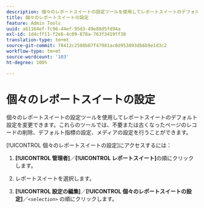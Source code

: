 ```yaml
---
description: 個々のレポートスイートの設定ツールを使用してレポートスイートのデフォルト設定を変更できます。これらのツールでは、不要または古くなったページのレコードの削除、デフォルト指標の設定、メディアの設定を行うことができます。
title: 個々のレポートスイートの設定
feature: Admin Tools
uuid: a61164ef-fc96-44ef-95d3-49e88d5fd94a
exl-id: 1d4cff11-f2e6-4c09-878a-763f3419ff38
translation-type: tm+mt
source-git-commit: 78412c2588b07f47981ac0d953893db6b9e1d3c2
workflow-type: tm+mt
source-wordcount: '103'
ht-degree: 100%

---
```


# 個々のレポートスイートの設定

個々のレポートスイートの設定ツールを使用してレポートスイートのデフォルト設定を変更できます。これらのツールでは、不要または古くなったページのレコードの削除、デフォルト指標の設定、メディアの設定を行うことができます。

[!UICONTROL 個々のレポートスイートの設定]にアクセスするには：

1. **[!UICONTROL 管理者]**／**[!UICONTROL レポートスイート]**&#x200B;の順にクリックします。

1. レポートスイートを選択します。
1. **[!UICONTROL 設定の編集]**／**[!UICONTROL 個々のレポートスイートの設定]**／*`<selection>`* の順にクリックします。
